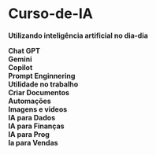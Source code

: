 # Curso-de-IA

**Utilizando inteligência artificial no dia-dia**

**Chat GPT**<br>
**Gemini**<br>
**Copilot**<br>
**Prompt Enginnering**<br>
**Utilidade no trabalho**<br>
**Criar Documentos**<br>
**Automações**<br>
**Imagens e videos**<br>
**IA para Dados**<br>
**IA para Finanças**<br>
**IA para Prog**<br>
**Ia para Vendas**<br>
